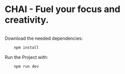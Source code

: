# CHAI - Fuel your focus and creativity.

![]()

Download the needed dependencies:
```js
    npm install
```

Run the Project with:
```js
    npm run dev
```

